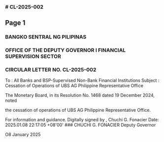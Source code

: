 ### # CL-2025-002

## Page 1

### BANGKO SENTRAL NG PILIPINAS

### OFFICE OF THE DEPUTY GOVERNOR I FINANCIAL SUPERVISION SECTOR

### CIRCULAR LETTER NO. CL-2025-002

To : All Banks and BSP-Supervised Non-Bank Financial Institutions Subject : Cessation of Operations of UBS AG Philippine Representative Office

The Monetary Board, in its Resolution No. 1468 dated 19 December 2024, noted

the cessation of operations of UBS AG Philippine Representative Office.

For information and guidance. Digitally signed by , Chuchi G. Fonacier Date: 2025.01.08 22:17:05 +08'00' ### CHUCHI G. FONACIER Deputy Governor

O8 January 2025 